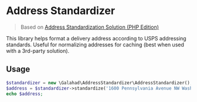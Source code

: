 # Address Standardizer

> Based on [Address Standardization Solution (PHP Edition)](http://www.analysisandsolutions.com/software/addr/addr.htm)

This library helps format a delivery address according to USPS addressing standards.  Useful for normalizing
addresses for caching (best when used with a 3rd-party solution).

## Usage

```php
$standardizer = new \Galahad\AddressStandardizer\AddressStandardizer();
$address = $standardizer->standardize('1600 Pennsylvania Avenue NW Washington, D.C. 20500 U.S.');
echo $address;
```